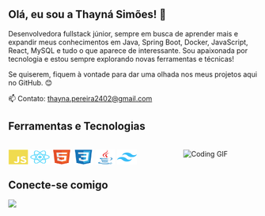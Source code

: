 ## Olá, eu sou a Thayná Simões! 🌸
Desenvolvedora fullstack júnior, sempre em busca de aprender mais e expandir meus conhecimentos em Java, Spring Boot, Docker, JavaScript, React, MySQL e tudo o que aparece de interessante. Sou apaixonada por tecnologia e estou sempre explorando novas ferramentas e técnicas! 

Se quiserem, fiquem à vontade para dar uma olhada nos meus projetos aqui no GitHub. 😊

📫 Contato: thayna.pereira2402@gmail.com

## Ferramentas e Tecnologias

<div style="display: inline_block"><br> <img align="center" height="30" width="40" src="https://raw.githubusercontent.com/devicons/devicon/master/icons/javascript/javascript-plain.svg" alt="JavaScript"> <img align="center" height="30" width="40" src="https://raw.githubusercontent.com/devicons/devicon/master/icons/react/react-original.svg" alt="React"> <img align="center" height="30" width="40" src="https://raw.githubusercontent.com/devicons/devicon/master/icons/html5/html5-original.svg" alt="HTML5"> <img align="center" height="30" width="40" src="https://raw.githubusercontent.com/devicons/devicon/master/icons/css3/css3-original.svg" alt="CSS3"> <img align="center" height="30" width="40" src="https://raw.githubusercontent.com/devicons/devicon/refs/heads/master/icons/java/java-original.svg" alt="Java"> <img align="center" height="30" width="40" src="https://raw.githubusercontent.com/devicons/devicon/ca28c779441053191ff11710fe24a9e6c23690d6/icons/tailwindcss/tailwindcss-original.svg" alt="Tailwind CSS"> <img align="right" height="150" width="150" src="https://i.giphy.com/media/v1.Y2lkPTc5MGI3NjExdGd4cTA2em5iczVsemcxbTJjaHhwdDI1MXNhc2JrdGNrdXlsbWVoeCZlcD12MV9pbnRlcm5hbF9naWZfYnlfaWQmY3Q9Zw/NpbAVDGdqJECKP33UN/giphy.gif" alt="Coding GIF"> </div>


## Conecte-se comigo

<div> <a href="https://www.linkedin.com/in/thaynapsimoes/" target="_blank"><img src="https://img.shields.io/badge/-LinkedIn-%230077B5?style=for-the-badge&logo=linkedin&logoColor=white" target="_blank"></a> </div>

